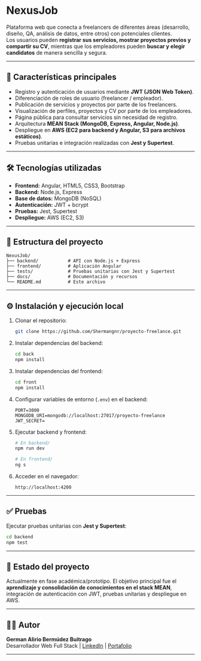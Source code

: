 # NexusJob

Plataforma web que conecta a freelancers de diferentes áreas (desarrollo, diseño, QA, análisis de datos, entre otros) con potenciales clientes.  
Los usuarios pueden **registrar sus servicios, mostrar proyectos previos y compartir su CV**, mientras que los empleadores pueden **buscar y elegir candidatos** de manera sencilla y segura.

---

## 🚀 Características principales

- Registro y autenticación de usuarios mediante **JWT (JSON Web Token)**.  
- Diferenciación de roles de usuario (freelancer / empleador).  
- Publicación de servicios y proyectos por parte de los freelancers.  
- Visualización de perfiles, proyectos y CV por parte de los empleadores.  
- Página pública para consultar servicios sin necesidad de registro.  
- Arquitectura **MEAN Stack (MongoDB, Express, Angular, Node.js)**.  
- Despliegue en **AWS (EC2 para backend y Angular, S3 para archivos estáticos)**.  
- Pruebas unitarias e integración realizadas con **Jest y Supertest**.  

---

## 🛠️ Tecnologías utilizadas

- **Frontend:** Angular, HTML5, CSS3, Bootstrap  
- **Backend:** Node.js, Express  
- **Base de datos:** MongoDB (NoSQL)  
- **Autenticación:** JWT + bcrypt  
- **Pruebas:** Jest, Supertest  
- **Despliegue:** AWS (EC2, S3)  

---

## 📂 Estructura del proyecto

```
NexusJob/
├── backend/           # API con Node.js + Express
├── frontend/          # Aplicación Angular
├── tests/             # Pruebas unitarias con Jest y Supertest
├── docs/              # Documentación y recursos
└── README.md          # Este archivo
```

---

## ⚙️ Instalación y ejecución local

1. Clonar el repositorio:
   ```bash
   git clone https://github.com/Shermangnr/proyecto-freelance.git
   ```

2. Instalar dependencias del backend:
   ```bash
   cd back
   npm install
   ```

3. Instalar dependencias del frontend:
   ```bash
   cd front
   npm install
   ```

4. Configurar variables de entorno (`.env`) en el backend:
   ```env
   PORT=3000
   MONGODB_URI=mongodb://localhost:27017/proyecto-freelance
   JWT_SECRET=
   ```

5. Ejecutar backend y frontend:
   ```bash
   # En backend/
   npm run dev

   # En frontend/
   ng s
   ```

6. Acceder en el navegador:
   ```
   http://localhost:4200
   ```

---

## ✅ Pruebas

Ejecutar pruebas unitarias con **Jest y Supertest**:

```bash
cd backend
npm test
```

---

## 📌 Estado del proyecto

Actualmente en fase académica/prototipo. El objetivo principal fue el **aprendizaje y consolidación de conocimientos en el stack MEAN**, integración de autenticación con JWT, pruebas unitarias y despliegue en AWS.

---

## 👨‍💻 Autor

**German Alirio Bermúdez Buitrago**  
Desarrollador Web Full Stack | [LinkedIn](https://www.linkedin.com/in/german-bermudez-desarrolladorfullstack/) | [Portafolio](https://github.com/Shermangnr)  

---
